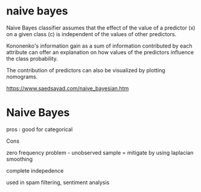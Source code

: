 

# naive bayes

Naive Bayes classifier assumes that the effect of the value of a predictor (x) on a given class (c) is independent of the values of other predictors.

Kononenko's information gain as a sum of information contributed by each attribute can offer an explanation on how values of the predictors influence the class probability.

The contribution of predictors can also be visualized by plotting nomograms. 

https://www.saedsayad.com/naive_bayesian.htm

# Naive Bayes

pros : good for categorical

Cons 

zero frequency problem - unobserved sample = mitigate by using laplacian smoothing

complete indepedence

used in spam filtering, sentiment analysis




